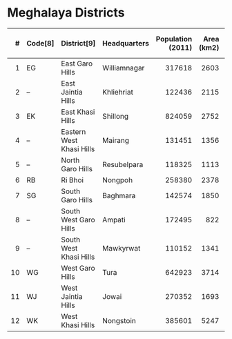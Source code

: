 # Meghalaya Districts

|   # | Code[8]   | District[9]              | Headquarters   |   Population (2011) |   Area (km2) |   Density (/km2)[9] |
|----:|:----------|:-------------------------|:---------------|--------------------:|-------------:|--------------------:|
|   1 | EG        | East Garo Hills          | Williamnagar   |              317618 |         2603 |                 121 |
|   2 | –         | East Jaintia Hills       | Khliehriat     |              122436 |         2115 |                  58 |
|   3 | EK        | East Khasi Hills         | Shillong       |              824059 |         2752 |                 292 |
|   4 | –         | Eastern West Khasi Hills | Mairang        |              131451 |         1356 |                  97 |
|   5 | –         | North Garo Hills         | Resubelpara    |              118325 |         1113 |                 106 |
|   6 | RB        | Ri Bhoi                  | Nongpoh        |              258380 |         2378 |                 109 |
|   7 | SG        | South Garo Hills         | Baghmara       |              142574 |         1850 |                  77 |
|   8 | –         | South West Garo Hills    | Ampati         |              172495 |          822 |                 210 |
|   9 | –         | South West Khasi Hills   | Mawkyrwat      |              110152 |         1341 |                  82 |
|  10 | WG        | West Garo Hills          | Tura           |              642923 |         3714 |                 173 |
|  11 | WJ        | West Jaintia Hills       | Jowai          |              270352 |         1693 |                 160 |
|  12 | WK        | West Khasi Hills         | Nongstoin      |              385601 |         5247 |                  73 |